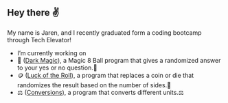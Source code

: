 ## Hey there :v:

My name is Jaren, and I recently graduated form a coding bootcamp through Tech Elevator!

- I’m currently working on
-   🎱 ([Dark Magic](https://github.com/JarenLewis/DarkMagic)), a Magic 8 Ball program that gives a randomized answer to your yes or no question.🎱
-   🪙 ([Luck of the Roll](https://github.com/JarenLewis/LuckoftheRoll)), a program that replaces a coin or die that randomizes the result based on the number of sides.🎲
-   ⚖️ ([Conversions](https://github.com/JarenLewis/Conversions)), a program that converts different units.⚖️

<!--

- building a conversion application for multiple units. 


**JarenLewis/jarenlewis** is a ✨ _special_ ✨ repository because its `README.md` (this file) appears on your GitHub profile.

Here are some ideas to get you started:

- 🔭 I’m currently working on ...
- 🌱 I’m currently learning ...
- 👯 I’m looking to collaborate on ...
- 🤔 I’m looking for help with ...
- 💬 Ask me about ...
- 📫 How to reach me: ...
- 😄 Pronouns: ...
- ⚡ Fun fact: ...
-->
